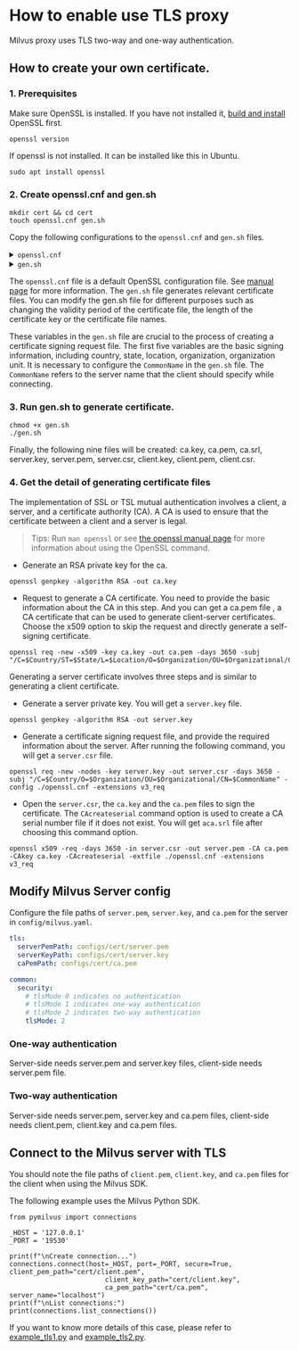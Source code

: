 # How to enable use TLS proxy

Milvus proxy uses TLS two-way and one-way authentication.



## How to create your own certificate.

### 1. Prerequisites

Make sure OpenSSL is installed. If you have not installed it, [build and install](https://github.com/openssl/openssl/blob/master/INSTALL.md) OpenSSL first.

```shell
openssl version
```

If openssl is not installed. It can be installed like this in Ubuntu.

```shell
sudo apt install openssl
```

### 2. Create openssl.cnf and gen.sh

```shell
mkdir cert && cd cert
touch openssl.cnf gen.sh
```

Copy the following configurations to the ```openssl.cnf``` and ```gen.sh``` files.

<details><summary><code>openssl.cnf</code></summary>

```ini
#
# OpenSSL example configuration file.
# This is mostly being used for generation of certificate requests.
#

# This definition stops the following lines choking if HOME isn't
# defined.
HOME			= .
RANDFILE		= $ENV::HOME/.rnd

# Extra OBJECT IDENTIFIER info:
#oid_file		= $ENV::HOME/.oid
oid_section		= new_oids

# To use this configuration file with the "-extfile" option of the
# "openssl x509" utility, name here the section containing the
# X.509v3 extensions to use:
# extensions		= 
# (Alternatively, use a configuration file that has only
# X.509v3 extensions in its main [= default] section.)

[ new_oids ]

# We can add new OIDs in here for use by 'ca', 'req' and 'ts'.
# Add a simple OID like this:
# testoid1=1.2.3.4
# Or use config file substitution like this:
# testoid2=${testoid1}.5.6

# Policies used by the TSA examples.
tsa_policy1 = 1.2.3.4.1
tsa_policy2 = 1.2.3.4.5.6
tsa_policy3 = 1.2.3.4.5.7

####################################################################
[ ca ]
default_ca	= CA_default		# The default ca section

####################################################################
[ CA_default ]

dir		= ./demoCA		# Where everything is kept
certs		= $dir/certs		# Where the issued certs are kept
crl_dir		= $dir/crl		# Where the issued crl are kept
database	= $dir/index.txt	# database index file.
#unique_subject	= no			# Set to 'no' to allow creation of
					# several certificates with same subject.
new_certs_dir	= $dir/newcerts		# default place for new certs.

certificate	= $dir/cacert.pem 	# The CA certificate
serial		= $dir/serial 		# The current serial number
crlnumber	= $dir/crlnumber	# the current crl number
					# must be commented out to leave a V1 CRL
crl		= $dir/crl.pem 		# The current CRL
private_key	= $dir/private/cakey.pem# The private key
RANDFILE	= $dir/private/.rand	# private random number file

x509_extensions	= usr_cert		# The extensions to add to the cert

# Comment out the following two lines for the "traditional"
# (and highly broken) format.
name_opt 	= ca_default		# Subject Name options
cert_opt 	= ca_default		# Certificate field options

# Extension copying option: use with caution.
copy_extensions = copy

# Extensions to add to a CRL. Note: Netscape communicator chokes on V2 CRLs
# so this is commented out by default to leave a V1 CRL.
# crlnumber must also be commented out to leave a V1 CRL.
# crl_extensions	= crl_ext

default_days	= 365			# how long to certify for
default_crl_days= 30			# how long before next CRL
default_md	= default		# use public key default MD
preserve	= no			# keep passed DN ordering

# A few difference way of specifying how similar the request should look
# For type CA, the listed attributes must be the same, and the optional
# and supplied fields are just that :-)
policy		= policy_match

# For the CA policy
[ policy_match ]
countryName		= match
stateOrProvinceName	= match
organizationName	= match
organizationalUnitName	= optional
commonName		= supplied
emailAddress		= optional

# For the 'anything' policy
# At this point in time, you must list all acceptable 'object'
# types.
[ policy_anything ]
countryName		= optional
stateOrProvinceName	= optional
localityName		= optional
organizationName	= optional
organizationalUnitName	= optional
commonName		= supplied
emailAddress		= optional

####################################################################
[ req ]
default_bits		= 2048
default_keyfile 	= privkey.pem
distinguished_name	= req_distinguished_name
attributes		= req_attributes
x509_extensions	= v3_ca	# The extensions to add to the self signed cert

# Passwords for private keys if not present they will be prompted for
# input_password = secret
# output_password = secret

# This sets a mask for permitted string types. There are several options. 
# default: PrintableString, T61String, BMPString.
# pkix	 : PrintableString, BMPString (PKIX recommendation before 2004)
# utf8only: only UTF8Strings (PKIX recommendation after 2004).
# nombstr : PrintableString, T61String (no BMPStrings or UTF8Strings).
# MASK:XXXX a literal mask value.
# WARNING: ancient versions of Netscape crash on BMPStrings or UTF8Strings.
string_mask = utf8only

req_extensions = v3_req # The extensions to add to a certificate request

[ req_distinguished_name ]
countryName			= Country Name (2 letter code)
countryName_default		= AU
countryName_min			= 2
countryName_max			= 2

stateOrProvinceName		= State or Province Name (full name)
stateOrProvinceName_default	= Some-State

localityName			= Locality Name (eg, city)

0.organizationName		= Organization Name (eg, company)
0.organizationName_default	= Internet Widgits Pty Ltd

# we can do this but it is not needed normally :-)
#1.organizationName		= Second Organization Name (eg, company)
#1.organizationName_default	= World Wide Web Pty Ltd

organizationalUnitName		= Organizational Unit Name (eg, section)
#organizationalUnitName_default	=

commonName			= Common Name (e.g. server FQDN or YOUR name)
commonName_max			= 64

emailAddress			= Email Address
emailAddress_max		= 64

# SET-ex3			= SET extension number 3

[ req_attributes ]
challengePassword		= A challenge password
challengePassword_min		= 4
challengePassword_max		= 20

unstructuredName		= An optional company name

[ usr_cert ]

# These extensions are added when 'ca' signs a request.

# This goes against PKIX guidelines but some CAs do it and some software
# requires this to avoid interpreting an end user certificate as a CA.

basicConstraints=CA:FALSE

# Here are some examples of the usage of nsCertType. If it is omitted
# the certificate can be used for anything *except* object signing.

# This is OK for an SSL server.
# nsCertType			= server

# For an object signing certificate this would be used.
# nsCertType = objsign

# For normal client use this is typical
# nsCertType = client, email

# and for everything including object signing:
# nsCertType = client, email, objsign

# This is typical in keyUsage for a client certificate.
# keyUsage = nonRepudiation, digitalSignature, keyEncipherment

# This will be displayed in Netscape's comment listbox.
nsComment			= "OpenSSL Generated Certificate"

# PKIX recommendations harmless if included in all certificates.
subjectKeyIdentifier=hash
authorityKeyIdentifier=keyid,issuer

# This stuff is for subjectAltName and issuerAltname.
# Import the email address.
# subjectAltName=email:copy
# An alternative to produce certificates that aren't
# deprecated according to PKIX.
# subjectAltName=email:move

# Copy subject details
# issuerAltName=issuer:copy

#nsCaRevocationUrl		= http://www.domain.dom/ca-crl.pem
#nsBaseUrl
#nsRevocationUrl
#nsRenewalUrl
#nsCaPolicyUrl
#nsSslServerName

# This is required for TSA certificates.
# extendedKeyUsage = critical,timeStamping

[ v3_req ]

# Extensions to add to a certificate request

basicConstraints = CA:FALSE
keyUsage = nonRepudiation, digitalSignature, keyEncipherment

[ v3_ca ]


# Extensions for a typical CA


# PKIX recommendation.

subjectKeyIdentifier=hash

authorityKeyIdentifier=keyid:always,issuer

# This is what PKIX recommends but some broken software chokes on critical
# extensions.
#basicConstraints = critical,CA:true
# So we do this instead.
basicConstraints = CA:true

# Key usage: this is typical for a CA certificate. However since it will
# prevent it being used as an test self-signed certificate it is best
# left out by default.
# keyUsage = cRLSign, keyCertSign

# Some might want this also
# nsCertType = sslCA, emailCA

# Include email address in subject alt name: another PKIX recommendation
# subjectAltName=email:copy
# Copy issuer details
# issuerAltName=issuer:copy

# DER hex encoding of an extension: beware experts only!
# obj=DER:02:03
# Where 'obj' is a standard or added object
# You can even override a supported extension:
# basicConstraints= critical, DER:30:03:01:01:FF

[ crl_ext ]

# CRL extensions.
# Only issuerAltName and authorityKeyIdentifier make any sense in a CRL.

# issuerAltName=issuer:copy
authorityKeyIdentifier=keyid:always

[ proxy_cert_ext ]
# These extensions should be added when creating a proxy certificate

# This goes against PKIX guidelines but some CAs do it and some software
# requires this to avoid interpreting an end user certificate as a CA.

basicConstraints=CA:FALSE

# Here are some examples of the usage of nsCertType. If it is omitted
# the certificate can be used for anything *except* object signing.

# This is OK for an SSL server.
# nsCertType			= server

# For an object signing certificate this would be used.
# nsCertType = objsign

# For normal client use this is typical
# nsCertType = client, email

# and for everything including object signing:
# nsCertType = client, email, objsign

# This is typical in keyUsage for a client certificate.
# keyUsage = nonRepudiation, digitalSignature, keyEncipherment

# This will be displayed in Netscape's comment listbox.
nsComment			= "OpenSSL Generated Certificate"

# PKIX recommendations harmless if included in all certificates.
subjectKeyIdentifier=hash
authorityKeyIdentifier=keyid,issuer

# This stuff is for subjectAltName and issuerAltname.
# Import the email address.
# subjectAltName=email:copy
# An alternative to produce certificates that aren't
# deprecated according to PKIX.
# subjectAltName=email:move

# Copy subject details
# issuerAltName=issuer:copy

#nsCaRevocationUrl		= http://www.domain.dom/ca-crl.pem
#nsBaseUrl
#nsRevocationUrl
#nsRenewalUrl
#nsCaPolicyUrl
#nsSslServerName

# This really needs to be in place for it to be a proxy certificate.
proxyCertInfo=critical,language:id-ppl-anyLanguage,pathlen:3,policy:foo

####################################################################
[ tsa ]

default_tsa = tsa_config1	# the default TSA section

[ tsa_config1 ]

# These are used by the TSA reply generation only.
dir		= ./demoCA		# TSA root directory
serial		= $dir/tsaserial	# The current serial number (mandatory)
crypto_device	= builtin		# OpenSSL engine to use for signing
signer_cert	= $dir/tsacert.pem 	# The TSA signing certificate
					# (optional)
certs		= $dir/cacert.pem	# Certificate chain to include in reply
					# (optional)
signer_key	= $dir/private/tsakey.pem # The TSA private key (optional)

default_policy	= tsa_policy1		# Policy if request did not specify it
					# (optional)
other_policies	= tsa_policy2, tsa_policy3	# acceptable policies (optional)
digests		= md5, sha1		# Acceptable message digests (mandatory)
accuracy	= secs:1, millisecs:500, microsecs:100	# (optional)
clock_precision_digits  = 0	# number of digits after dot. (optional)
ordering		= yes	# Is ordering defined for timestamps?
				# (optional, default: no)
tsa_name		= yes	# Must the TSA name be included in the reply?
				# (optional, default: no)
ess_cert_id_chain	= no	# Must the ESS cert id chain be included?
				# (optional, default: no)
```

</details>

<details><summary><code>gen.sh</code></summary>

```shell
#!/usr/bin/env sh
# your variables
Country="CN"
State="Shanghai"
Location="Shanghai"
Organization="milvus"
OrganizationUnit="milvus"
CommonName="localhost"

echo "generate ca.key"
openssl genpkey -algorithm RSA -out ca.key

echo "generate ca.pem"
openssl req -new -x509 -key ca.key -out ca.pem -days 3650 -subj "/C=$Country/ST=$State/L=$Location/O=$Organization/OU=$OrganizationUnit/CN=$CommonName"

echo "generate server SAN certificate"
openssl genpkey -algorithm RSA -out server.key
openssl req -new -nodes -key server.key -out server.csr -days 3650 -subj "/C=$Country/O=$Organization/OU=$OrganizationUnit/CN=$CommonName" -config ./openssl.cnf -extensions v3_req
openssl x509 -req -days 3650 -in server.csr -out server.pem -CA ca.pem -CAkey ca.key -CAcreateserial -extfile ./openssl.cnf -extensions v3_req

echo "generate client SAN certificate"
openssl genpkey -algorithm RSA -out client.key
openssl req -new -nodes -key client.key -out client.csr -days 3650 -subj "/C=$Country/O=$Organization/OU=$OrganizationUnit/CN=$CommonName" -config ./openssl.cnf -extensions v3_req
openssl x509 -req -days 3650 -in client.csr -out client.pem -CA ca.pem -CAkey ca.key -CAcreateserial -extfile ./openssl.cnf -extensions v3_req

```
</details>

The ```openssl.cnf``` file is a default OpenSSL configuration file. See [manual page](https://www.openssl.org/docs/manmaster/man5/config.html) for more information. The ```gen.sh``` file generates relevant certificate files. You can modify the gen.sh file for different purposes such as changing the validity period of the certificate file, the length of the certificate key or the certificate file names.

These variables in the ```gen.sh``` file are crucial to the process of creating a certificate signing request file. The first five variables are the basic signing information, including country, state, location, organization, organization unit. It is necessary to configure the `CommonName` in the ```gen.sh``` file. The `CommonName` refers to the server name that the client should specify while connecting.

### 3. Run gen.sh to generate certificate.

```shell
chmod +x gen.sh
./gen.sh
```

Finally, the following nine files will be created: ca.key, ca.pem, ca.srl, server.key, server.pem, server.csr, client.key, client.pem, client.csr.

### 4. Get the detail of generating certificate files

The implementation of SSL or TSL mutual authentication involves a client, a server, and a certificate authority (CA). A CA is used to ensure that the certificate between a client and a server is legal.

> Tips: Run ```man openssl``` or see [the openssl manual page](https://www.openssl.org/docs/) for more information about using the OpenSSL command.

- Generate an RSA private key for the ca.

```shell
openssl genpkey -algorithm RSA -out ca.key
```

- Request to generate a CA certificate. You need to provide the basic information about the CA in this step. And you can get a ca.pem file , a CA certificate that can be used to generate client-server certificates. Choose the x509 option to skip the request and directly generate a self-signing certificate.

```shell
openssl req -new -x509 -key ca.key -out ca.pem -days 3650 -subj "/C=$Country/ST=$State/L=$Location/O=$Organization/OU=$Organizational/CN=$CommonName"
```

Generating a server certificate involves three steps and is similar to generating a client certificate.

- Generate a server private key. You will get a ```server.key``` file.

```shell
openssl genpkey -algorithm RSA -out server.key
```

- Generate a certificate signing request file, and provide the required information about the server. After running the following command, you will get a ```server.csr``` file.

```shell
openssl req -new -nodes -key server.key -out server.csr -days 3650 -subj "/C=$Country/O=$Organization/OU=$Organizational/CN=$CommonName" -config ./openssl.cnf -extensions v3_req
```

- Open the ```server.csr```, the ```ca.key``` and the ```ca.pem``` files to sign the certificate. The ```CAcreateserial``` command option is used to create a CA serial number file if it does not exist. You will get ```aca.srl``` file after choosing this command option.

```shell
openssl x509 -req -days 3650 -in server.csr -out server.pem -CA ca.pem -CAkey ca.key -CAcreateserial -extfile ./openssl.cnf -extensions v3_req
```

## Modify Milvus Server config

Configure the file paths of `server.pem`, `server.key`, and `ca.pem` for the server in `config/milvus.yaml`.

```yaml
tls:
  serverPemPath: configs/cert/server.pem
  serverKeyPath: configs/cert/server.key
  caPemPath: configs/cert/ca.pem

common:
  security:
    # tlsMode 0 indicates no authentication
    # tlsMode 1 indicates one-way authentication
    # tlsMode 2 indicates two-way authentication
    tlsMode: 2 
```
### One-way authentication
Server-side needs server.pem and server.key files, client-side needs server.pem file.
### Two-way authentication
Server-side needs server.pem, server.key and ca.pem files, client-side needs client.pem, client.key and ca.pem files.



## Connect to the Milvus server with TLS

You should note the file paths of ```client.pem```, ```client.key```, and ```ca.pem``` files for the client when using the Milvus SDK.

The following example uses the Milvus Python SDK.

```python3
from pymilvus import connections

_HOST = '127.0.0.1'
_PORT = '19530'

print(f"\nCreate connection...")
connections.connect(host=_HOST, port=_PORT, secure=True, client_pem_path="cert/client.pem",
                        client_key_path="cert/client.key",
                        ca_pem_path="cert/ca.pem", server_name="localhost")
print(f"\nList connections:")
print(connections.list_connections())
```

If you want to know more details of this case, please refer to [example_tls1.py](https://github.com/milvus-io/pymilvus/blob/master/examples/example_tls1.py) and [example_tls2.py](https://github.com/milvus-io/pymilvus/blob/master/examples/example_tls2.py).